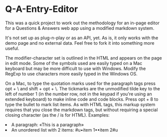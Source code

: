 # Q-A-Entry-Editor
This was a quick project to work out the methodology for an in-page editor for a Questions &amp; Answers web app using a modified markdown system.

It's not set up as plug-n-play or as an API, yet. As is, it only works with the demo page and no external data. Feel free to fork it into something more useful.

The modifier-character set is outlined in the HTML and appears on the page in edit mode. Some of the symbols used are easily typed on a Mac keyboard but may be more difficult to use with Windows. Modify the RegExp to use characters more easily typed in the Windows OS.

On a Mac, to type the quotation marks used for the paragraph tags press opt + \ and shift + opt + \\. The tickmarks are the unmodified tilde key to the left of number 1 (in the number row, not in the keypad if you're using an extended keyboard) to make inline code and code blocks. Press opt + 8 to type the bullet to mark list items. As with HTML tags, this markup system requires that you close the markdown tags, but without requiring a special closing character (as the / is for HTML).
Examples:
  <li>A paragraph: «This is a paragraph»</li>
  <li>An unordered list with 2 items: #u•item 1••item 2#u</li>
